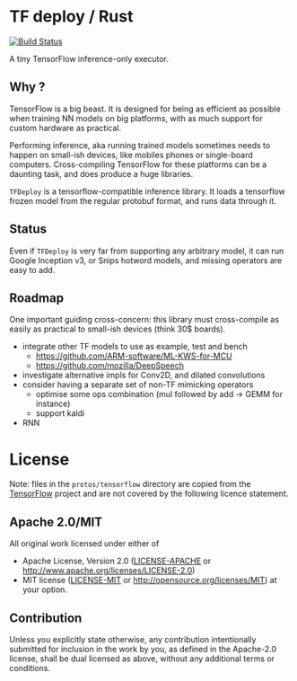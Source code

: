 # TF deploy / Rust

[![Build Status](https://travis-ci.org/kali/tensorflow-deploy-rust.svg?branch=master)](https://travis-ci.org/kali/tensorflow-deploy-rust)

A tiny TensorFlow inference-only executor.

## Why ?

TensorFlow is a big beast. It is designed for being as efficient as possible
when training NN models on big platforms, with as much support for custom
hardware as practical.

Performing inference, aka running trained models sometimes needs to happen
on small-ish devices, like mobiles phones or single-board computers.
Cross-compiling TensorFlow for these platforms can be a daunting task, and
does produce a huge libraries.

`TFDeploy` is a tensorflow-compatible inference library. It loads a tensorflow 
frozen model from the regular protobuf format, and runs data through it.

## Status

Even if `TFDeploy` is very far from supporting any arbitrary model, it can run
Google Inception v3, or Snips hotword models, and missing operators are easy
to add.

## Roadmap

One important guiding cross-concern: this library must cross-compile as
easily as practical to small-ish devices (think 30$ boards).

* integrate other TF models to use as example, test and bench
    * https://github.com/ARM-software/ML-KWS-for-MCU
    * https://github.com/mozilla/DeepSpeech
* investigate alternative impls for Conv2D, and dilated convolutions
* consider having a separate set of non-TF mimicking operators
    * optimise some ops combination (mul followed by add -> GEMM for instance)
    * support kaldi
* RNN

# License

Note: files in the `protos/tensorflow` directory are copied from the
[TensorFlow](https://github.com/tensorflow/tensorflow) project and are not
covered by the following licence statement.

## Apache 2.0/MIT

All original work licensed under either of
 * Apache License, Version 2.0 ([LICENSE-APACHE](LICENSE-APACHE) or http://www.apache.org/licenses/LICENSE-2.0)
 * MIT license ([LICENSE-MIT](LICENSE-MIT) or http://opensource.org/licenses/MIT)
     at your option.

## Contribution

Unless you explicitly state otherwise, any contribution intentionally submitted
for inclusion in the work by you, as defined in the Apache-2.0 license, shall
be dual licensed as above, without any additional terms or conditions.
